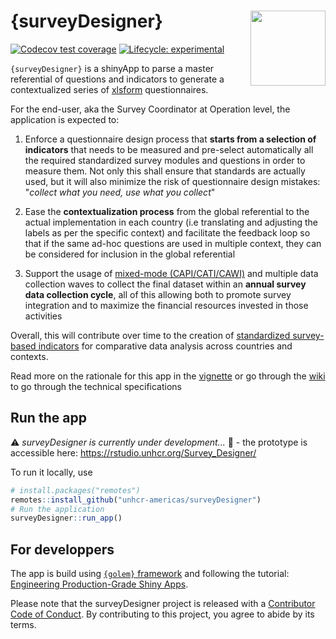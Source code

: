 
# {surveyDesigner} <img src="https://raw.githubusercontent.com/unhcr-americas/surveyDesigner/master/inst/hex-surveyDesigner.png" align="right" width="120"/>

<!-- badges: start -->
[![Codecov test coverage](https://codecov.io/gh/unhcr-americas/surveyDesigner/branch/main/graph/badge.svg)](https://codecov.io/gh/unhcr-americas/surveyDesigner?branch=main)
[![Lifecycle: experimental](https://img.shields.io/badge/lifecycle-experimental-orange.svg)](https://lifecycle.r-lib.org/articles/stages.html#experimental)
<!-- badges: end -->

`{surveyDesigner}` is a shinyApp to parse a master referential of questions and indicators to generate a contextualized series of [xlsform](http://xlsform.org) questionnaires.


For the end-user, aka the Survey Coordinator at Operation level, the application is expected to: 

  1. Enforce a questionnaire design process that __starts from a selection of indicators__ that needs to be measured and pre-select automatically all the required standardized survey modules and questions in order to measure them. Not only this shall ensure that standards are actually used, but it will also minimize the risk of questionnaire design mistakes: "_collect what you need, use what you collect_"  
  
  2. Ease the __contextualization process__ from the global referential to the actual implementation in each country (i.e translating and adjusting the labels as per the specific context) and facilitate the feedback loop so that if the same ad-hoc questions are used in multiple context, they can be considered for inclusion in the global referential 
  
  3. Support the usage of [mixed-mode (CAPI/CATI/CAWI)](https://www.youtube.com/watch?v=qRmy2OAnyWc) and multiple data collection waves to collect the final dataset within an __annual survey data collection cycle__, all of this allowing both to promote survey integration and to maximize the financial resources invested in those activities  

Overall, this will contribute over time to the creation of [standardized survey-based indicators](https://egrisstats.org/resource/data-disaggregation-of-sdg-indicators-by-forced-displacement/) for comparative data analysis across countries and contexts.

Read more on the rationale for this app in the [vignette](https://unhcr-americas.github.io/surveyDesigner/docs/articles/surveyDesigner.html) or go through the [wiki](https://github.com/unhcr-americas/surveyDesigner/wiki) to go through the technical specifications


## Run the app  


:warning: *surveyDesigner is currently under development...* :construction: - the prototype is accessible here: https://rstudio.unhcr.org/Survey_Designer/ 

To run it locally, use

``` r
# install.packages("remotes")
remotes::install_github("unhcr-americas/surveyDesigner")
# Run the application
surveyDesigner::run_app()
```

## For developpers

The app is build using [`{golem}` framework](https://thinkr-open.github.io/golem) and following the tutorial: [Engineering Production-Grade Shiny Apps](https://engineering-shiny.org//).

Please note that the surveyDesigner project is released with a [Contributor Code of Conduct](https://contributor-covenant.org/version/2/0/CODE_OF_CONDUCT.html). By contributing to this project, you agree to abide by its terms.
